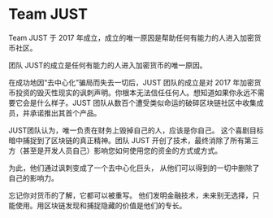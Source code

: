 # Team JUST

Team JUST 于 2017 年成立，成立的唯一原因是帮助任何有能力的人进入加密货币社区。

团队 JUST的成立是任何有能力的人进入加密货币的唯一原因。

在成功地因“去中心化”骗局而失去一切后，JUST 团队的成立是对 2017 年加密货币投资的毁灭性现实的讽刺声明。你根本无法信任任何人。想知道如果你永远不需要它会是什么样子。JUST 团队从数百个遭受类似命运的破碎区块链社区中收集成员，并承诺推出其首个产品。

JUST团队认为，唯一负责在财务上毁掉自己的人，应该是你自己。
这个喜剧目标暗中捕捉到了区块链的真正精神。团队 JUST 开创了技术，最终消除了所有第三方（甚至是开发人员自己）影响您如何使用您的资金的方式或方式。


为此，他们通过讽刺变成了一个去中心化巨头， 从他们可以得到的一切中删除了自己的影响力。

忘记你对货币的了解，它都可以被重写。
他们发明金融技术，未来别无选择，只能使用。用区块链发现和捕捉隐藏的价值是他们的专长。
